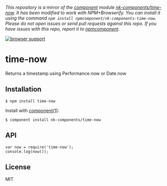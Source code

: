*This repository is a mirror of the [component](http://component.io) module [nk-components/time-now](http://github.com/nk-components/time-now). It has been modified to work with NPM+Browserify. You can install it using the command `npm install npmcomponent/nk-components-time-now`. Please do not open issues or send pull requests against this repo. If you have issues with this repo, report it to [npmcomponent](https://github.com/airportyh/npmcomponent).*

[![browser support](https://ci.testling.com/nk-components/time-now.png)](https://ci.testling.com/nk-components/time-now)

# time-now

  Returns a timestamp using Performance.now or Date.now

## Installation

    $ npm install time-now

  Install with [component(1)](http://component.io):

    $ component install nk-components/time-now

## API

    var now = require('time-now');
    console.log(now());

## License

  MIT
